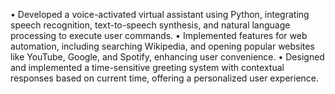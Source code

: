 • Developed a voice-activated virtual assistant using Python, integrating speech recognition, text-to-speech 
synthesis, and natural language processing to execute user commands.
• Implemented features for web automation, including searching Wikipedia, and opening popular websites like 
YouTube, Google, and Spotify, enhancing user convenience.
• Designed and implemented a time-sensitive greeting system with contextual responses based on current time, 
offering a personalized user experience.
